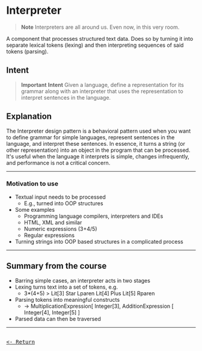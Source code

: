 # Interpreter

> **Note**
> Interpreters are all around us. Even now, in this very room.

A component that processes structured text data. Does so by turning it into separate lexical tokens (lexing) and then interpreting sequences of said tokens (parsing).

## Intent

> **Important**
> **Intent**
> Given a language, define a representation for its grammar along with an interpreter that uses the representation to interpret sentences in the language.

## Explanation

The Interpreter design pattern is a behavioral pattern used when you want to define grammar for simple languages, represent sentences in the language, and interpret these sentences. In essence, it turns a string (or other representation) into an object in the program that can be processed. It's useful when the language it interprets is simple, changes infrequently, and performance is not a critical concern.

---

### Motivation to use

- Textual input needs to be processed
  - E.g., turned into OOP structures
- Some examples
  - Programming language compilers, interpreters and IDEs
  - HTML, XML and similar
  - Numeric expressions (3+4/5)
  - Regular expressions
- Turning strings into OOP based structures in a complicated process

---

## Summary from the course

- Barring simple cases, an interpreter acts in two stages
- Lexing turns text into a set of tokens, e.g.
  - 3*(4+5) > Lit[3] Star Lparen Lit[4] Plus Lit[5] Rparen
- Parsing tokens into meaningful constructs
  - → MultiplicationExpression[ Integer[3], AdditionExpression [ Integer[4], Integer[5] ]
- Parsed data can then be traversed

---

[<kbd><br><- Return<br></kbd>](DesignPatterns.md)
